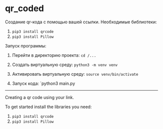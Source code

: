 # qr_coded

Создание qr-кода с помощью вашей ссылки.
Необходимые библиотеки:

1. `pip3 install qrcode`
2. `pip3 install Pillow`

Запуск программы:

1. Перейти в директорию проекта:
  `cd /...`
2. Создать виртуальную среду:
   `python3 -m venv venv`
4. Активировать виртуальную среду:
   `source venv/bin/activate`
   
5. Запуск кода:
   `python3 main.py

---

Creating a qr code using your link.

To get started install the libraries you need:
1. `pip3 install qrcode`
2. `pip3 install Pillow`
